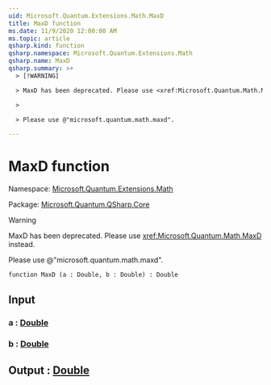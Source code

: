 ```yaml
---
uid: Microsoft.Quantum.Extensions.Math.MaxD
title: MaxD function
ms.date: 11/9/2020 12:00:00 AM
ms.topic: article
qsharp.kind: function
qsharp.namespace: Microsoft.Quantum.Extensions.Math
qsharp.name: MaxD
qsharp.summary: >+
  > [!WARNING]

  > MaxD has been deprecated. Please use <xref:Microsoft.Quantum.Math.MaxD> instead.

  >

  > Please use @"microsoft.quantum.math.maxd".

---
```


# MaxD function

Namespace: [Microsoft.Quantum.Extensions.Math](xref:Microsoft.Quantum.Extensions.Math)

Package: [Microsoft.Quantum.QSharp.Core](https://nuget.org/packages/Microsoft.Quantum.QSharp.Core)


> [!WARNING]
> MaxD has been deprecated. Please use <xref:Microsoft.Quantum.Math.MaxD> instead.
>
> Please use @"microsoft.quantum.math.maxd".



```qsharp
function MaxD (a : Double, b : Double) : Double
```


## Input

### a : [Double](xref:microsoft.quantum.lang-ref.double)




### b : [Double](xref:microsoft.quantum.lang-ref.double)





## Output : [Double](xref:microsoft.quantum.lang-ref.double)

